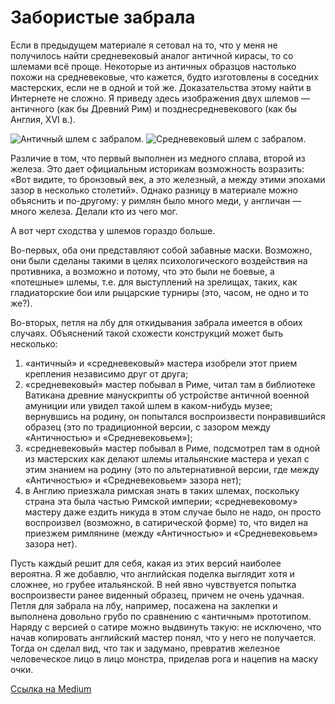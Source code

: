 # Забористые забрала

Если в предыдущем материале я сетовал на то, что у меня не получилось найти средневековый аналог античной кирасы, то со шлемами всё проще. Некоторые из античных образцов настолько похожи на средневековые, что кажется, будто изготовлены в соседних мастерских, если не в одной и той же. Доказательства этому найти в Интернете не сложно. Я приведу здесь изображения двух шлемов — античного (как бы Древний Рим) и позднесредневекового (как бы Англия, XVI в.).

<img src="helmet-1.webp" alt="Античный шлем с забралом." />

<img src="helmet-2.webp" alt="Средневековый шлем с забралом." />

Различие в том, что первый выполнен из медного сплава, второй из железа. Это дает официальным историкам возможность возразить: «Вот видите, то бронзовый век, а это железный, а между этими эпохами зазор в несколько столетий». Однако разницу в материале можно объяснить и по-другому: у римлян было много меди, у англичан — много железа. Делали кто из чего мог.

А вот черт сходства у шлемов гораздо больше.

Во-первых, оба они представляют собой забавные маски. Возможно, они были сделаны такими в целях психологического воздействия на противника, а возможно и потому, что это были не боевые, а «потешные» шлемы, т.е. для выступлений на зрелищах, таких, как гладиаторские бои или рыцарские турниры (это, часом, не одно и то же?).

Во-вторых, петля на лбу для откидывания забрала имеется в обоих случаях. Объяснений такой схожести конструкций может быть несколько:

1. «античный» и «средневековый» мастера изобрели этот прием крепления независимо друг от друга;
2. «средневековый» мастер побывал в Риме, читал там в библиотеке Ватикана древние манускрипты об устройстве античной военной амуниции или увидел такой шлем в каком-нибудь музее; вернувшись на родину, он попытался воспроизвести понравившийся образец (это по традиционной версии, с зазором между «Античностью» и «Средневековьем»);
3. «средневековый» мастер побывал в Риме, подсмотрел там в одной из мастерских как делают шлемы итальянские мастера и уехал с этим знанием на родину (это по альтернативной версии, где между «Античностью» и «Средневековьем» зазора нет);
4. в Англию приезжала римская знать в таких шлемах, поскольку страна эта была частью Римской империи; «средневековому» мастеру даже ездить никуда в этом случае было не надо, он просто воспроизвел (возможно, в сатирической форме) то, что видел на приезжем римлянине (между «Античностью» и «Средневековьем» зазора нет).

Пусть каждый решит для себя, какая из этих версий наиболее вероятна. Я же добавлю, что английская поделка выглядит хотя и сложнее, но грубее итальянской. В ней явно чувствуется попытка воспроизвести ранее виденный образец, причем не очень удачная. Петля для забрала на лбу, например, посажена на заклепки и выполнена довольно грубо по сравнению с «античным» прототипом. Наряду с версией о сатире можно выдвинуть такую: не исключено, что начав копировать английский мастер понял, что у него не получается. Тогда он сделал вид, что так и задумано, превратив железное человеческое лицо в лицо монстра, приделав рога и нацепив на маску очки.

[Ссылка на Medium](https://yababay.medium.com/%D0%B7%D0%B0%D0%B1%D0%BE%D1%80%D0%B8%D1%81%D1%82%D1%8B%D0%B5-%D0%B7%D0%B0%D0%B1%D1%80%D0%B0%D0%BB%D0%B0-196f97d28552)
